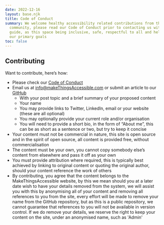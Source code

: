 ```yaml
---
date: 2022-12-16
layout: base.njk
title: Code of Conduct
summary: We welcome healthy accessibility related contributions from the wider
  community, please read our Code of Conduct prior to contacting us with a
  guide, as this space being inclusive, safe, respectful to all and helpful are
  our primary goals
toc: false
---
```


## Contributing

Want to contribute, here’s how:
*	Please check our [Code of Conduct](/codeOfConduct)
*	Email us at info@makeThingsAccessible.com or submit an article to our [GitHub](https://github.com/LDAWG-a11y/a11yWebApp)
    * With your post topic and a brief summary of your proposed content
    * Your name
    * You may provide links to Twitter, LinkedIn, email or your website (these are all optional)
    * You may optionally provide your current role and/or organisation
    * You will need to provide a short bio, in the form of “About me”, this can be as short as a sentence or two, but try to keep it concise
* Your content must not be commercial in nature, this site is open source and in the spirit of open source, all content is provided free, without commercialisation
* The content must be your own, you cannot copy somebody else’s content from elsewhere and pass it off as your own
* You must provide attribution where required, this is typically best achieved by linking to original content or quoting the original author, should your content reference the work of others
* By contributing, you agree that the content belongs to the MakeThingsAccessible website, by this we mean should you at a later date wish to have your details removed from the system, we will assist you with this by anonymising all of your content and removing all references to you from the site, every effort will be made to remove your name from the GitHub repository, but as this is a public repository, we cannot guarantee that references to you will not be available in version control. If we do remove your details, we reserve the right to keep your content on the site, under an anonymised name, such as 'Admin'